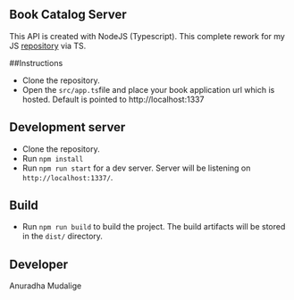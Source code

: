 ## Book Catalog Server

This API is created with NodeJS (Typescript). This complete rework for my JS [repository](https://github.com/anuradhamudalige/book-catalog-server) via TS.

##Instructions

- Clone the repository.
- Open the `src/app.ts`file and place your book application url which is hosted. Default is pointed to http://localhost:1337

## Development server

- Clone the repository.
- Run `npm install`
- Run `npm run start` for a dev server. Server will be listening on `http://localhost:1337/`.

## Build

- Run `npm run build` to build the project. The build artifacts will be stored in the `dist/` directory.

## Developer
Anuradha Mudalige
